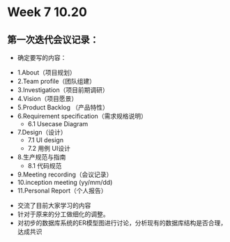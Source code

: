 # Week 7 10.20

## 第一次迭代会议记录：

* 确定要写的内容：

- 1.About（项目规划）
- 2.Team profile（团队组建）
- 3.Investigation（项目前期调研）
- 4.Vision（项目愿景）
- 5.Product Backlog （产品特性）
- 6.Requirement specification（需求规格说明）
  - 6.1 Usecase Diagram
- 7.Design（设计）
  - 7.1 UI design
  - 7.2 用例 UI设计
- 8.生产规范与指南
  - 8.1 代码规范 
- 9.Meeting recording（会议记录）
- 10.inception meeting (yy/mm/dd)
- 11.Personal Report（个人报告）

* 交流了目前大家学习的内容
* 针对于原来的分工做细化的调整。
* 对初步的数据库系统的ER模型图进行讨论，分析现有的数据库结构是否合理，达成共识
